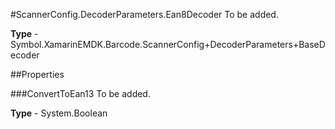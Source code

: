 #ScannerConfig.DecoderParameters.Ean8Decoder
To be added.

**Type** - Symbol.XamarinEMDK.Barcode.ScannerConfig+DecoderParameters+BaseDecoder

##Properties

###ConvertToEan13
To be added.

**Type** - System.Boolean


